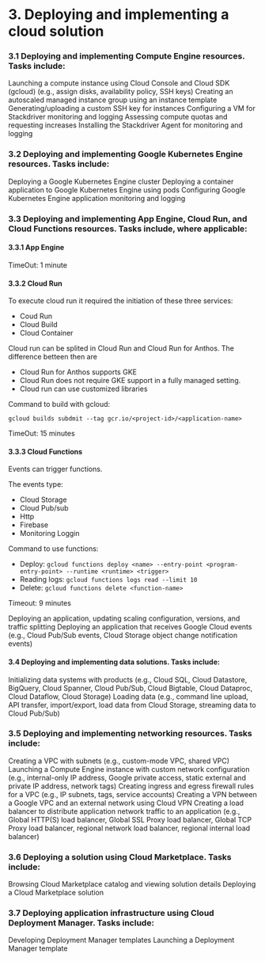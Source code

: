 # 3. Deploying and implementing a cloud solution

### 3.1 Deploying and implementing Compute Engine resources. Tasks include:

Launching a compute instance using Cloud Console and Cloud SDK (gcloud) (e.g., assign disks, availability policy, SSH keys)
Creating an autoscaled managed instance group using an instance template
Generating/uploading a custom SSH key for instances
Configuring a VM for Stackdriver monitoring and logging
Assessing compute quotas and requesting increases
Installing the Stackdriver Agent for monitoring and logging

### 3.2 Deploying and implementing Google Kubernetes Engine resources. Tasks include:

Deploying a Google Kubernetes Engine cluster
Deploying a container application to Google Kubernetes Engine using pods
Configuring Google Kubernetes Engine application monitoring and logging

### 3.3 Deploying and implementing App Engine, Cloud Run, and Cloud Functions resources. Tasks include, where applicable:

#### 3.3.1 App Engine

TimeOut: 1 minute

#### 3.3.2 Cloud Run

To execute cloud run it required the initiation of these three services:

- Coud Run
- Cloud Build
- Cloud Container

Cloud run can be splited in Cloud Run and Cloud Run for Anthos. The difference betteen then are

- Cloud Run for Anthos supports GKE
- Cloud Run does not require GKE support in a fully managed setting.
- Cloud run can use customized libraries

Command to build with gcloud:

`gcloud builds subdmit --tag gcr.io/<project-id>/<application-name>`

TimeOut: 15 minutes

#### 3.3.3 Cloud Functions

Events can trigger functions.

The events type:

- Cloud Storage
- Cloud Pub/sub
- Http
- Firebase
- Monitoring Loggin

Command to use functions:

- Deploy: `gcloud functions deploy <name> --entry-point <program-entry-point> --runtime <runtime> <trigger>`
- Reading logs: `gcloud functions logs read --limit 10`
- Delete: `gcloud functions delete <function-name>`

Timeout: 9 minutes

Deploying an application, updating scaling configuration, versions, and traffic splitting
Deploying an application that receives Google Cloud events (e.g., Cloud Pub/Sub events, Cloud Storage object change notification events)

#### 3.4 Deploying and implementing data solutions. Tasks include:

Initializing data systems with products (e.g., Cloud SQL, Cloud Datastore, BigQuery, Cloud Spanner, Cloud Pub/Sub, Cloud Bigtable, Cloud Dataproc, Cloud Dataflow, Cloud Storage)
Loading data (e.g., command line upload, API transfer, import/export, load data from Cloud Storage, streaming data to Cloud Pub/Sub)

### 3.5 Deploying and implementing networking resources. Tasks include:

Creating a VPC with subnets (e.g., custom-mode VPC, shared VPC)
Launching a Compute Engine instance with custom network configuration (e.g., internal-only IP address, Google private access, static external and private IP address, network tags)
Creating ingress and egress firewall rules for a VPC (e.g., IP subnets, tags, service accounts)
Creating a VPN between a Google VPC and an external network using Cloud VPN
Creating a load balancer to distribute application network traffic to an application (e.g., Global HTTP(S) load balancer, Global SSL Proxy load balancer, Global TCP Proxy load balancer, regional network load balancer, regional internal load balancer)

### 3.6 Deploying a solution using Cloud Marketplace. Tasks include:

Browsing Cloud Marketplace catalog and viewing solution details
Deploying a Cloud Marketplace solution

### 3.7 Deploying application infrastructure using Cloud Deployment Manager. Tasks include:

Developing Deployment Manager templates
Launching a Deployment Manager template

